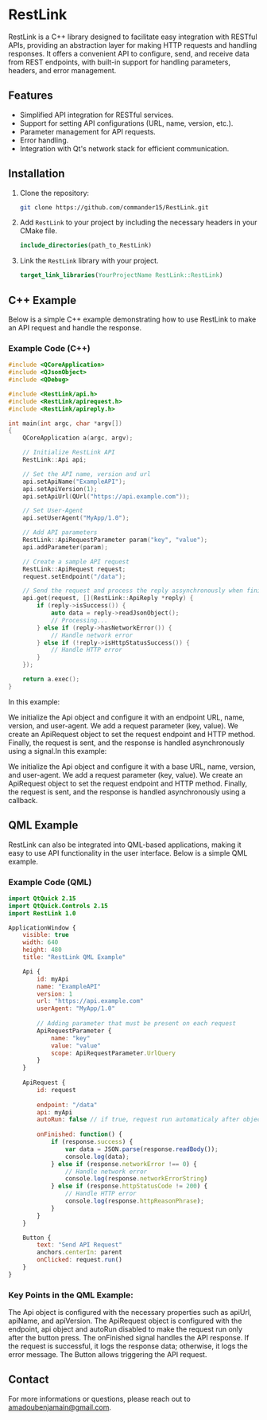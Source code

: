 # RestLink

RestLink is a C++ library designed to facilitate easy integration with RESTful APIs, providing an abstraction layer for making HTTP requests and handling responses. It offers a convenient API to configure, send, and receive data from REST endpoints, with built-in support for handling parameters, headers, and error management.

## Features

- Simplified API integration for RESTful services.
- Support for setting API configurations (URL, name, version, etc.).
- Parameter management for API requests.
- Error handling.
- Integration with Qt's network stack for efficient communication.

## Installation

1. Clone the repository:

    ```bash
    git clone https://github.com/commander15/RestLink.git
    ```

2. Add `RestLink` to your project by including the necessary headers in your CMake file.

    ```cmake
    include_directories(path_to_RestLink)
    ```

3. Link the `RestLink` library with your project.

    ```cmake
    target_link_libraries(YourProjectName RestLink::RestLink)
    ```

## C++ Example

Below is a simple C++ example demonstrating how to use RestLink to make an API request and handle the response.

### Example Code (C++)

```cpp
#include <QCoreApplication>
#include <QJsonObject>
#include <QDebug>

#include <RestLink/api.h>
#include <RestLink/apirequest.h>
#include <RestLink/apireply.h>

int main(int argc, char *argv[])
{
    QCoreApplication a(argc, argv);

    // Initialize RestLink API
    RestLink::Api api;

    // Set the API name, version and url
    api.setApiName("ExampleAPI");
    api.setApiVersion(1);
    api.setApiUrl(QUrl("https://api.example.com"));

    // Set User-Agent
    api.setUserAgent("MyApp/1.0");

    // Add API parameters
    RestLink::ApiRequestParameter param("key", "value");
    api.addParameter(param);

    // Create a sample API request
    RestLink::ApiRequest request;
    request.setEndpoint("/data");

    // Send the request and process the reply assynchronously when finished
    api.get(request, [](RestLink::ApiReply *reply) {
        if (reply->isSuccess()) {
            auto data = reply->readJsonObject();
            // Processing...
        } else if (reply->hasNetworkError()) {
            // Handle network error
        } else if (!reply->isHttpStatusSuccess()) {
            // Handle HTTP error
        }
    });

    return a.exec();
}
```

In this example:

We initialize the Api object and configure it with an endpoint URL, name, version, and user-agent.
We add a request parameter (key, value).
We create an ApiRequest object to set the request endpoint and HTTP method.
Finally, the request is sent, and the response is handled asynchronously using a signal.In this example:

We initialize the Api object and configure it with a base URL, name, version, and user-agent.
We add a request parameter (key, value).
We create an ApiRequest object to set the request endpoint and HTTP method.
Finally, the request is sent, and the response is handled asynchronously using a callback.

## QML Example

RestLink can also be integrated into QML-based applications, making it easy to use API functionality in the user interface. Below is a simple QML example.

### Example Code (QML)

```qml
import QtQuick 2.15
import QtQuick.Controls 2.15
import RestLink 1.0

ApplicationWindow {
    visible: true
    width: 640
    height: 480
    title: "RestLink QML Example"

    Api {
        id: myApi
        name: "ExampleAPI"
        version: 1
        url: "https://api.example.com"
        userAgent: "MyApp/1.0"
        
        // Adding parameter that must be present on each request
        ApiRequestParameter {
            name: "key"
            value: "value"
            scope: ApiRequestParameter.UrlQuery
        }
    }
    
    ApiRequest {
        id: request
    
        endpoint: "/data"
        api: myApi
        autoRun: false // if true, request run automaticaly after object construction
        
        onFinished: function() {
            if (response.success) {
                var data = JSON.parse(response.readBody());
                console.log(data);
            } else if (response.networkError !== 0) {
                // Handle network error
                console.log(response.networkErrorString)
            } else if (response.httpStatusCode != 200) {
                // Handle HTTP error
                console.log(response.httpReasonPhrase);
            }
        }
    }

    Button {
        text: "Send API Request"
        anchors.centerIn: parent
        onClicked: request.run()
    }
}
```

### Key Points in the QML Example:

The Api object is configured with the necessary properties such as apiUrl, apiName, and apiVersion.
The ApiRequest object is configured with the endpoint, api object and autoRun disabled to make the request run only after the button press.
The onFinished signal handles the API response. If the request is successful, it logs the response data; otherwise, it logs the error message.
The Button allows triggering the API request.

## Contact

For more informations or questions, please reach out to amadoubenjamain@gmail.com.
